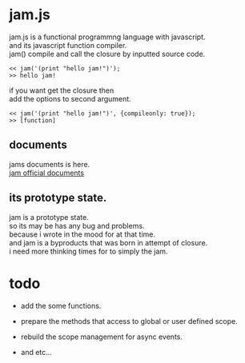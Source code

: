 
# jam.js

jam.js is a functional programmng language with javascript.  
and its javascript function compiler.  
jam() compile and call the closure by inputted source code.  

    << jam('(print "hello jam!")');
    >> hello jam!

if you want get the closure then  
add the options to second argument.  

    << jam('(print "hello jam!")', {compileonly: true});
    >> [function]

## documents

jams documents is here.  
[jam official documents](https://github.com/tikubonn/jam.js/wiki)  

## its prototype state.

jam is a prototype state.  
so its may be has any bug and problems.  
because i wrote in the mood for at that time.  
and jam is a byproducts that was born in attempt of closure.  
i need more thinking times for to simply the jam.  

# todo

* add the some functions.

* prepare the methods that access to global or user defined scope.

* rebuild the scope management for async events.

* and etc...

